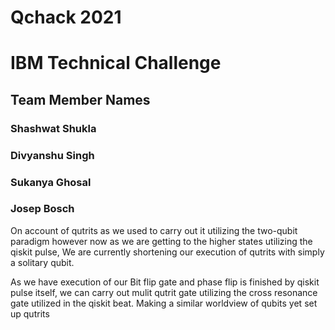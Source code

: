 # Qchack 2021
# IBM Technical Challenge
## Team Member Names
### Shashwat Shukla 
### Divyanshu Singh
### Sukanya Ghosal
### Josep Bosch
On account of qutrits as we used to carry out it utilizing the two-qubit paradigm however now as we are getting to the higher states utilizing the qiskit pulse, We are currently shortening our execution of qutrits with simply a solitary qubit. 

As we have execution of our Bit flip gate and phase flip is finished by qiskit pulse itself, we can carry out mulit qutrit gate utilizing the cross resonance gate utilized in the qiskit beat. Making a similar worldview of qubits yet set up qutrits
